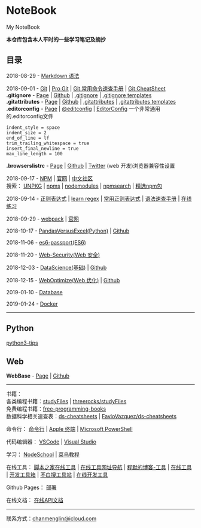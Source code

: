 # NoteBook

My NoteBook

**本仓库包含本人平时的一些学习笔记及摘抄**  

## 目录

2018-08-29 - [Markdown 语法](Markdown/Markdown.md)  

2018-09-01 - [Git](Git/Git.md) | 
[Pro Git](http://iissnan.com/progit/) | 
[Git 常用命令速查手册](Git/Git-常用命令速查手册.md) | [Git CheatSheet](https://github.com/Mist-Of-Doomsday-Magic-Cabal/git-cheatsheet)  
**.gitignore** - [Page](https://www.gitignore.io) | 
[Github](https://github.com/joeblau/gitignore.io) | 
[.gitignore](https://github.com/github/gitignore) | [.gitignore templates](https://github.com/dvcs/gitignore)  
**.gitattributes** - [Page](https://gitattributes.io) | 
[Github](https://github.com/gitattributes/gitattributes.io) | 
[.gitattributes](https://github.com/alexkaratarakis/gitattributes) | 
[.gitattributes templates](https://github.com/alexkaratarakis/gitattributes)  
**.editorconfig** - [Page](https://editorconfig.org) | 
[@editconfig](https://github.com/editorconfig) | 
[EditorConfig](https://github.com/RehanSaeed/EditorConfig)  一个非常通用的.editorconfig文件  

```editorconfig
indent_style = space
indent_size = 2
end_of_line = lf
trim_trailing_whitespace = true
insert_final_newline = true
max_line_length = 100
```

**.browserslistrc** - [Page](https://www.browserstack.com/) | 
[Github](https://github.com/browserslist/browserslist) | 
[Twitter](https://twitter.com/browserslist) (web 开发)浏览器兼容性设置

2018-09-17 - [NPM](Node&NPM/NPM/NPM.md) | 
[官网](https://www.npmjs.com) | 
[中文社区](https://npm.community)  
搜索：
[UNPKG](https://unpkg.com/#/) | 
[npms](https://npms.io) | 
[nodemodules](http://node-modules.com) | 
[npmsearch](https://npmsearch.com) | [精选npm包](https://segmentfault.com/a/1190000017461602)  

2018-09-14 - [正则表达式](https://github.com/ChanMenglin/learn-regex/blob/master/README-cn.md) | 
[learn regex](https://github.com/ziishaned/learn-regex) | 
[常用正则表达式](Regex(正则表达式)/常用正则表达式.md) | 
[语法速查手册](Regex(正则表达式)/正则表达式语法速查手册.md) | 
[在线练习](https://regex101.com/r/dmRygT/1)  

2018-09-29 - [webpack](https://github.com/ChanMenglin/webpack-demo) | 
[官网](https://www.webpackjs.com)  

2018-10-17 - [PandasVersusExcel(Python)](https://chanmenglin.github.io/PandasVersusExcel/) | 
[Github](https://github.com/ChanMenglin/PandasVersusExcel)  

2018-11-06 - [es6-passport(ES6)](https://github.com/ChanMenglin/es6-passport)  

2018-11-20 - [Web-Security(Web 安全)](https://github.com/ChanMenglin/WebSecurity) 

2018-12-03 - [DataScience(基础)](https://chanmenglin.github.io/DataScience/) | [Github](https://github.com/ChanMenglin/DataScience)  

2018-12-15 - [WebOptimize(Web 优化)](https://chanmenglin.github.io/WebOptimize/) | [Github](https://github.com/ChanMenglin/WebOptimize)

2019-01-10 - [Database](Database/README.md)  

2019-01-24 - [Docker](Docker/README.md)  

---

## Python  

[python3-tips](https://github.com/ChanMenglin/python3-tips)


## Web

**WebBase** - [Page](https://chanmenglin.github.io/WebBase/) | 
[Github](https://github.com/ChanMenglin/WebBase)

---

书籍：  
各类编程书籍：[studyFiles](https://github.com/ChanMenglin/studyFiles) | [threerocks/studyFiles](https://github.com/threerocks/studyFiles)  
免费编程书籍：[free-programming-books](https://github.com/stormzhang/free-programming-books)  
数据科学相关速查表：[ds-cheatsheets](https://github.com/ChanMenglin/ds-cheatsheets) | 
[FavioVazquez/ds-cheatsheets](https://github.com/FavioVazquez/ds-cheatsheets)  

命令行：
[命令行](命令行/命令行.md) | 
[Apple 终端](https://support.apple.com/zh-cn/guide/terminal/welcome/mac) | 
[Microsoft PowerShell](https://docs.microsoft.com/zh-cn/powershell/)

代码编辑器：
[VSCode](VSCode/VSCode插件.md) | [Visual Studio](https://visualstudio.microsoft.com/zh-hans/)  

学习：
[NodeSchool](https://nodeschool.io/zh-cn/) | 
[菜鸟教程](http://www.runoob.com)  

在线工具：
[脚本之家在线工具](http://tools.jb51.net/) | 
[在线工具网址导航](http://tool.oschina.net/) | 
[程默的博客-工具](http://ipblock.chacuo.net) | 
[在线工具](https://tool.lu) | 
[开发工具箱](http://www.box3.cn/index.html) | 
[不白搜工具站](http://www.bubaiso.com) | 
[在线开发工具](https://www.bejson.com)

Github Pages：
[部署](https://juejin.im/post/5b14b2f06fb9a01e5e3d3121)

在线文档：
[在线API文档](http://tool.oschina.net/apidocs)  

---
联系方式：<chanmenglin@icloud.com>
